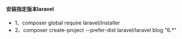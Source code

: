 #### 安装指定版本laravel

- 1、composer global require laravel/installer
- 2、composer create-project --prefer-dist laravel/laravel blog "6.*"
